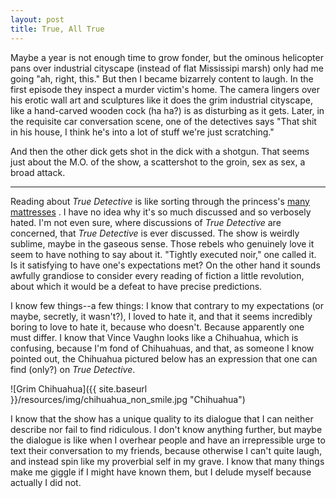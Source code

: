```yaml
---
layout: post
title: True, All True
---
```


Maybe a year is not enough time to grow fonder, but the ominous helicopter pans over industrial cityscape (instead of flat Mississipi marsh) only had me going "ah, right, this." But then I became bizarrely content to laugh. In the first episode they inspect a murder victim's home. The camera lingers over his erotic wall art and sculptures like it does the grim industrial cityscape, like a hand-carved wooden cock (ha ha?) is as disturbing as it gets. Later, in the requisite car conversation scene, one of the detectives says "That shit in his house, I think he's into a lot of stuff we're just scratching."

And then the other dick gets shot in the dick with a shotgun. That seems just about the M.O. of the show, a scattershot to the groin, sex as sex, a broad attack.

---

Reading about *True Detective* is like sorting through the princess's [many mattresses](http://uproxx.com/tv/2015/07/every-episode-of-true-detective/)
. I have no idea why it's so much discussed and so verbosely hated. I'm not even sure, where discussions of *True Detective* are concerned, that *True Detective* is ever discussed. The show is weirdly sublime, maybe in the gaseous sense. Those rebels who genuinely love it seem to have nothing to say about it. "Tightly executed noir," one called it. Is it satisfying to have one's expectations met? On the other hand it sounds awfully grandiose to consider every reading of fiction a little revolution, about which it would be a defeat to have precise predictions.

I know few things--a few things: I know that contrary to my expectations (or maybe, secretly, it wasn't?), I loved to hate it, and that it seems incredibly boring to love to hate it, because who doesn't. Because apparently one must differ. I know that Vince Vaughn looks like a Chihuahua, which is confusing, because I'm fond of Chihuahuas, and that, as someone I know pointed out, the Chihuahua pictured below has an expression that one can find (only?) on *True Detective*.

![Grim Chihuahua]({{ site.baseurl }}/resources/img/chihuahua_non_smile.jpg "Chihuahua")

I know that the show has a unique quality to its dialogue that I can neither describe nor fail to find ridiculous. I don't know anything further, but maybe the dialogue is like when I overhear people and have an irrepressible urge to text their conversation to my friends, because otherwise I can't quite laugh, and instead spin like my proverbial self in my grave. I know that many things make me giggle if I might have known them, but I delude myself because actually I did not.